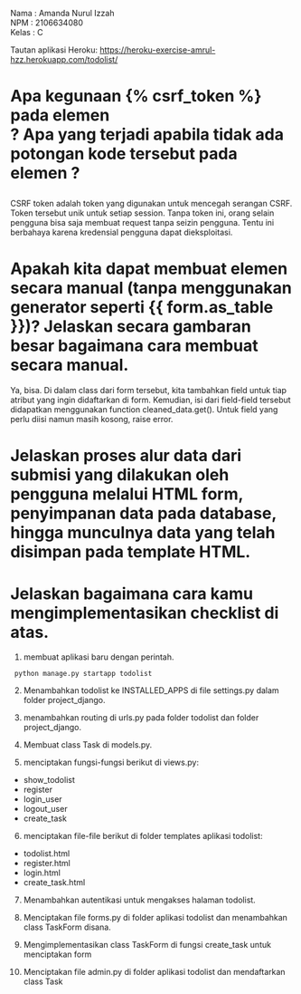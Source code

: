 Nama    : Amanda Nurul Izzah
<br>
NPM     : 2106634080
<br>
Kelas   : C
<br>

Tautan aplikasi Heroku: https://heroku-exercise-amrul-hzz.herokuapp.com/todolist/

# Apa kegunaan {% csrf_token %} pada elemen <form>? Apa yang terjadi apabila tidak ada potongan kode tersebut pada elemen <form>?
CSRF token adalah token yang digunakan untuk mencegah serangan CSRF. Token tersebut unik untuk setiap session. Tanpa token ini, orang selain pengguna bisa saja membuat request tanpa seizin pengguna. Tentu ini berbahaya karena kredensial pengguna dapat dieksploitasi.

# Apakah kita dapat membuat elemen <form> secara manual (tanpa menggunakan generator seperti {{ form.as_table }})? Jelaskan secara gambaran besar bagaimana cara membuat <form> secara manual.
Ya, bisa. Di dalam class dari form tersebut, kita tambahkan field untuk tiap atribut yang ingin didaftarkan di form. Kemudian, isi dari field-field tersebut didapatkan menggunakan function cleaned_data.get(). Untuk field yang perlu diisi namun masih kosong, raise error.

# Jelaskan proses alur data dari submisi yang dilakukan oleh pengguna melalui HTML form, penyimpanan data pada database, hingga munculnya data yang telah disimpan pada template HTML.

# Jelaskan bagaimana cara kamu mengimplementasikan checklist di atas.

1. membuat aplikasi baru dengan perintah.
```
 python manage.py startapp todolist
```

2. Menambahkan todolist ke INSTALLED_APPS di file settings.py dalam folder project_django.

3. menambahkan routing di urls.py pada folder todolist dan folder project_django.

4. Membuat class Task di models.py.

5. menciptakan fungsi-fungsi berikut di views.py: <br>
- show_todolist 
- register
- login_user
- logout_user
- create_task

6. menciptakan file-file berikut di folder templates aplikasi todolist: <br>
- todolist.html
- register.html
- login.html
- create_task.html

7. Menambahkan autentikasi untuk mengakses halaman todolist.

8. Menciptakan file forms.py di folder aplikasi todolist dan menambahkan class TaskForm disana.

9. Mengimplementasikan class TaskForm di fungsi create_task untuk menciptakan form

10. Menciptakan file admin.py di folder aplikasi todolist dan mendaftarkan class Task